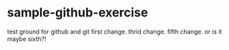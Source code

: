 # sample-github-exercise
test ground for github and git
first change.
thrid change.
fifth change. or is it maybe sixth?!
